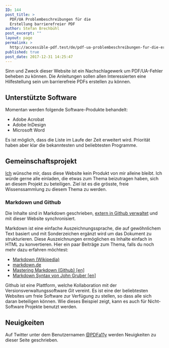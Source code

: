 ```yaml
---
ID: 144
post_title: >
  PDF/UA Problembeschreibungen für die
  Erstellung barrierefreier PDF
author: Stefan Brechbühl
post_excerpt: ""
layout: page
permalink: >
  http://accessible-pdf.test/de/pdf-ua-problembeschreibungen-fur-die-erstellung-barrierefreier-pdf/
published: true
post_date: 2017-12-31 14:25:47
---
```

Sinn und Zweck dieser Website ist ein Nachschlagewerk um PDF/UA-Fehler beheben zu können. Die Anleitungen sollen allen Interessierten eine Hilfestellung sein um barrierefreie PDFs erstellen zu können.

## Unterstützte Software

Momentan werden folgende Software-Produkte behandelt:

*   Adobe Acrobat
*   Adobe InDesign 
*   Microsoft Word

Es ist möglich, dass die Liste im Laufe der Zeit erweitert wird. Priorität haben aber klar die bekanntesten und beliebtesten Programme.

## Gemeinschaftsprojekt

[Ich][1] wünsche mir, dass diese Website kein Produkt von mir alleine bleibt. Ich würde gerne alle einladen, die etwas zum Thema beizutragen haben, sich an diesem Projekt zu beteiligen. Ziel ist es die grösste, freie Wissenssammlung zu diesem Thema zu werden.

### Markdown und Github

Die Inhalte sind in Markdown geschrieben, [extern in Github verwaltet][2] und mit dieser Website synchronisiert.

Markdown ist eine einfache Auszeichnungssprache, die auf gewöhnlichem Text basiert und mit Sonderzeichen ergänzt wird um das Dokument zu strukturieren. Diese Auszeichnungen ermöglichen es Inhalte einfach in HTML zu konvertieren. Hier ein paar Beiträge zum Thema, falls du noch mehr dazu erfahren möchtest:

*   [Markdown (Wikipedia)][3]
*   [markdown.de][4]
*   [Mastering Markdown (Github) [en]][5]
*   [Markdown Syntax von John Gruber [en]][6]

Github ist eine Plattform, welche Kollaboration mit der Versionsverwaltungssoftware *Git* vereint. Es ist eine der beliebtesten Websites um freie Software zur Verfügung zu stellen, so dass alle sich daran beteiligen können. Wie dieses Beispiel zeigt, kann es auch für Nicht-Software Projekte benutzt werden.

## Neuigkeiten

Auf Twitter unter dem Benutzernamen [@PDFa11y][7] werden Neuigkeiten zu dieser Seite geschrieben.

 [1]: https://accessible-pdf.test/de/impressum
 [2]: https://github.com/pixelstrolch/accessible-pdf
 [3]: https://de.wikipedia.org/wiki/Markdown
 [4]: http://markdown.de/
 [5]: https://guides.github.com/features/mastering-markdown/
 [6]: https://daringfireball.net/projects/markdown/syntax
 [7]: https://twitter.com/PDFa11y